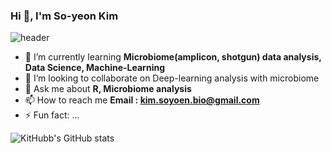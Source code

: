 ### Hi 👋, I'm So-yeon Kim

<!--
**KitHubb/KitHubb** is a ✨ _special_ ✨ repository because its `README.md` (this file) appears on your GitHub profile.

Here are some ideas to get you started:

- 🔭 I’m currently working on ...
- 🌱 I’m currently learning ...
- 👯 I’m looking to collaborate on ...
- 🤔 I’m looking for help with ...
- 💬 Ask me about ...
- 📫 How to reach me: ...
- 😄 Pronouns: ...
- ⚡ Fun fact: ...


.md : https://dillinger.io/
Profile : https://pgmjun.tistory.com/21
Emoji : https://www.emojicopy.com/
Git hub readme stats : https://github.com/anuraghazra/github-readme-stats

프로파일 참고1 : https://ashish-kamboj.github.io/


-->

<!Header>
![header](https://capsule-render.vercel.app/api?type=waving&&color=gradient&&text=Hello!&textBg=I'm%So-yeon%Kim)

<!Introduce>
- 🌱 I’m currently learning **Microbiome(amplicon, shotgun) data analysis, Data Science, Machine-Learning**
- 👯 I’m looking to collaborate on Deep-learning analysis with microbiome
- 💬 Ask me about **R, Microbiome analysis**
- 📫 How to reach me **Email : kim.soyoen.bio@gmail.com**
- ⚡ Fun fact: ...
 
 
<!My Project>

<!Certificates>


<!Languages : https://github.com/topics/github-language-statistics>

<!Github stats>
![KitHubb's GitHub stats](https://github-readme-stats.vercel.app/api?username=KitHubb&show_icons=true&bg_color=00000000)

